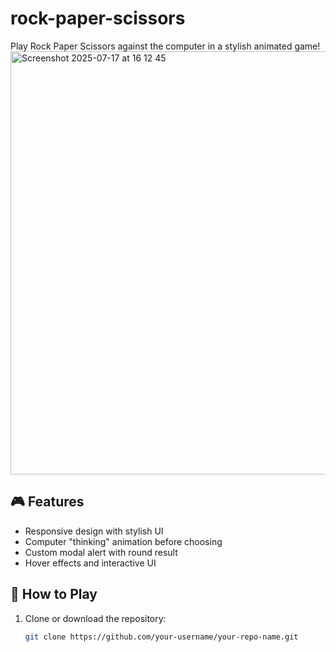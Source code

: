 # rock-paper-scissors
Play Rock Paper Scissors against the computer in a stylish animated game!
<img width="1066" height="677" alt="Screenshot 2025-07-17 at 16 12 45" src="https://github.com/user-attachments/assets/8b24df7a-dbb7-43f0-9ee4-93830a9f0ec8" />


## 🎮 Features
- Responsive design with stylish UI
- Computer "thinking" animation before choosing
- Custom modal alert with round result
- Hover effects and interactive UI


## 🚀 How to Play
1. Clone or download the repository:
   ```bash
   git clone https://github.com/your-username/your-repo-name.git

